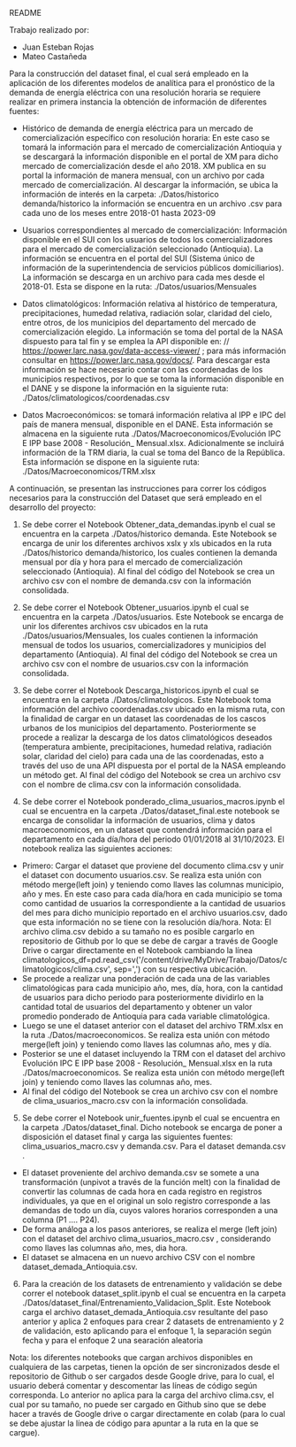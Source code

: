 README

Trabajo realizado por:
-	Juan Esteban Rojas
-	Mateo Castañeda

Para la construcción del dataset final, el cual será empleado en la aplicación de los diferentes modelos de analítica para el pronóstico de la demanda de energía eléctrica con una resolución horaria se requiere realizar en primera instancia la obtención de información de diferentes fuentes:

* 	Histórico de demanda de energía eléctrica para un mercado de comercialización específico con resolución horaria: En este caso se tomará la información para el mercado de comercialización Antioquia y se descargará la información disponible en el portal de XM para dicho mercado de comercialización desde el año 2018. XM publica en su portal la información de manera mensual, con un archivo por cada mercado de comercialización. Al descargar la información, se ubica la información de interés en la carpeta: ./Datos/historico demanda/historico la información se encuentra en un archivo .csv para cada uno de los meses entre 2018-01 hasta 2023-09

* 	Usuarios correspondientes al mercado de comercialización: Información disponible en el SUI con los usuarios de todos los comercializadores para el mercado de comercialización seleccionado (Antioquia). La información se encuentra en el portal del SUI (Sistema único de información de la superintendencia de servicios públicos domiciliarios). La información se descarga en un archivo para cada mes desde el 2018-01. Esta se dispone en la ruta: ./Datos/usuarios/Mensuales

*	Datos climatológicos:  Información relativa al histórico de temperatura, precipitaciones, humedad relativa, radiación solar, claridad del cielo, entre otros, de los municipios del departamento del mercado de comercialización elegido. La información se toma del portal de la NASA dispuesto para tal fin y se emplea la API disponible en: // https://power.larc.nasa.gov/data-access-viewer/ ; para más información consultar en https://power.larc.nasa.gov/docs/. Para descargar esta información se hace necesario contar con las coordenadas de los municipios respectivos, por lo que se toma la información disponible en el DANE y se dispone la información en la siguiente ruta: ./Datos/climatologicos/coordenadas.csv

* 	Datos Macroeconómicos: se tomará información relativa al IPP e IPC del país de manera mensual, disponible en el DANE. Esta información se almacena en la siguiente ruta ./Datos/Macroeconomicos/Evolución IPC E IPP base 2008 - Resolución_ Mensual.xlsx. Adicionalmente se incluirá información de la TRM diaria, la cual se toma del Banco de la República. Esta información se dispone en la siguiente ruta:  ./Datos/Macroeconomicos/TRM.xlsx


A continuación, se presentan las instrucciones para correr los códigos necesarios para la construcción del Dataset que será empleado en el desarrollo del proyecto:

1. Se debe correr el Notebook Obtener_data_demandas.ipynb el cual se encuentra en la carpeta ./Datos/historico demanda. Este Notebook se encarga de unir los diferentes archivos xslx y xls ubicados en la ruta ./Datos/historico demanda/historico, los cuales contienen la demanda mensual por día y hora para el mercado de comercialización seleccionado (Antioquia). Al final del código del Notebook se crea un archivo csv con el nombre de demanda.csv con la información consolidada.

2. Se debe correr el Notebook Obtener_usuarios.ipynb el cual se encuentra en la carpeta ./Datos/usuarios. Este Notebook se encarga de unir los diferentes archivos csv ubicados en la ruta ./Datos/usuarios/Mensuales, los cuales contienen la información mensual de todos los usuarios, comercializadores y municipios del departamento (Antioquia). Al final del código del Notebook se crea un archivo csv con el nombre de usuarios.csv con la información consolidada.

3. Se debe correr el Notebook Descarga_historicos.ipynb el cual se encuentra en la carpeta ./Datos/climatologicos. Este Notebook toma información del archivo coordenadas.csv ubicado en la misma ruta, con la finalidad de cargar en un dataset las coordenadas de los cascos urbanos de los municipios del departamento. Posteriormente se procede a realizar la descarga de los datos climatológicos deseados (temperatura ambiente, precipitaciones, humedad relativa, radiación solar, claridad del cielo) para cada una de las coordenadas, esto a través del uso de una API dispuesta por el portal de la NASA empleando un método get. Al final del código del Notebook se crea un archivo csv con el nombre de clima.csv con la información consolidada.

4. Se debe correr el Notebook ponderado_clima_usuarios_macros.ipynb el cual se encuentra en la carpeta ./Datos/dataset_final.este notebook se encarga de consolidar la información de usuarios, clima y datos macroeconomicos, en un dataset que contendrá información para el departamento en cada día/hora del periodo 01/01/2018 al 31/10/2023. El notebook realiza las siguientes acciones:
- Primero: Cargar el dataset que proviene del documento clima.csv y unir el dataset con documento usuarios.csv. Se realiza esta unión con método merge(left join) y teniendo como llaves las columnas municipio, año y mes. En este caso para cada día/hora en cada municipio se toma como cantidad de usuarios la correspondiente a la cantidad de usuarios del mes para dicho municipio reportado en el archivo usuarios.csv, dado que esta información no se tiene con la resolución día/hora. 
Nota: El archivo clima.csv debido a su tamaño no es posible cargarlo en repositorio de Github por lo que se debe de cargar a través de Google Drive o cargar directamente en el Notebook cambiando la línea climatologicos_df=pd.read_csv('/content/drive/MyDrive/Trabajo/Datos/climatologicos/clima.csv', sep=',') con su respectiva ubicación.
- Se procede a realizar una ponderación de cada una de las variables climatológicas para cada municipio año, mes, día, hora, con la cantidad de usuarios para dicho periodo para posteriormente dividirlo en la cantidad total de usuarios del departamento y obtener un valor promedio ponderado de Antioquia para cada variable climatológica.
- Luego se une el dataset anterior con el dataset del archivo TRM.xlsx en la ruta ./Datos/macroeconomicos. Se realiza esta unión con método merge(left join) y teniendo como llaves las columnas año, mes y día.
- Posterior se une el dataset incluyendo la TRM con el dataset del archivo Evolución IPC E IPP base 2008 - Resolución_ Mensual.xlsx en la ruta ./Datos/macroeconomicos. Se realiza esta unión con método merge(left join) y teniendo como llaves las columnas año, mes.
- Al final del código del Notebook se crea un archivo csv con el nombre de clima_usuarios_macro.csv con la información consolidada. 

5. Se debe correr el Notebook unir_fuentes.ipynb el cual se encuentra en la carpeta ./Datos/dataset_final. Dicho notebook se encarga de poner a disposición el dataset final y carga las siguientes fuentes: clima_usuarios_macro.csv y demanda.csv. Para el dataset demanda.csv .
- El dataset proveniente del archivo demanda.csv se somete a una transformación (unpivot a través de la función melt) con la finalidad de convertir las columnas de cada hora en cada registro en registros individuales, ya que en el original un solo registro corresponde a las demandas de todo un día, cuyos valores horarios corresponden a una columna (P1 …. P24). 
- De forma análoga a los pasos anteriores, se realiza el merge (left join) con el dataset del archivo clima_usuarios_macro.csv , considerando como llaves las columnas año, mes, dia hora.
- El dataset se almacena en un nuevo archivo CSV con el nombre dataset_demada_Antioquia.csv.

6. Para la creación de los datasets de entrenamiento y validación se debe correr el notebook dataset_split.ipynb el cual se encuentra en la carpeta ./Datos/dataset_final/Entrenamiento_Validacion_Split. Este Notebook carga el archivo dataset_demada_Antioquia.csv resultante del paso anterior y aplica 2 enfoques para crear 2 datasets de entrenamiento y 2 de validación, esto aplicando para el enfoque 1, la separación según fecha y para el enfoque 2 una searación aleatoria 

Nota: los diferentes notebooks que cargan archivos disponibles en cualquiera de las carpetas, tienen la opción de ser sincronizados desde el repositorio de Github o ser cargados desde Google drive, para lo cual, el usuario deberá comentar y descomentar las líneas de código según corresponda. Lo anterior no aplica para la carga del archivo clima.csv, el cual por su tamaño, no puede ser cargado en Github sino que se debe hacer a través de Google drive o cargar directamente en colab (para lo cual se debe ajustar la línea de código para apuntar a la ruta en la que se cargue).

